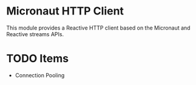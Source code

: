 # Micronaut HTTP Client

This module provides a Reactive HTTP client based on the Micronaut and Reactive streams APIs.

# TODO Items

* Connection Pooling